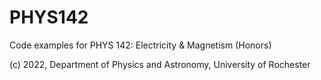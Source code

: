 # PHYS142
Code examples for PHYS 142: Electricity &amp; Magnetism (Honors)

(c) 2022, Department of Physics and Astronomy, University of Rochester
